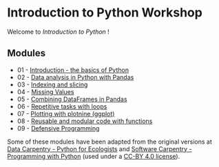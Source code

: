 # Introduction to Python Workshop

Welcome to _Introduction to Python_ !

## Modules

* 01 - [Introduction - the basics of Python](modules/intro.md)
* 02 - [Data analysis in Python with Pandas](modules/working_with_data.md)
* 03 - [Indexing and slicing](modules/indexing.md)
* 04 - [Missing Values](modules/missing_values.md)
* 05 - [Combining DataFrames in Pandas](modules/merging_data.md)
* 06 - [Repetitive tasks with loops](modules/loops.md)
* 07 - [Plotting with plotnine (ggplot)](modules/plotting_with_ggplot.md)
* 08 - [Reusable and modular code with functions](modules/functions.md)
* 09 - [Defensive Programming](modules/defensive_programming.md)

Some of these modules have been adapted from the original versions at 
[Data Carpentry - Python for Ecologists](http://www.datacarpentry.org/python-ecology-lesson/) 
and [Software Carpentry - Programming with Python](https://swcarpentry.github.io/python-novice-inflammation/)
(used under a [CC-BY 4.0 license](https://creativecommons.org/licenses/by/4.0/)).
